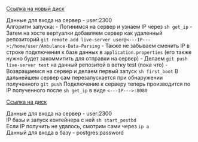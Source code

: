 [Ссылка на новый диск]()

Данные для входа на сервер - user:2300  
Алгоритм запуска:
	- Логинимся на сервер и узнаем IP через `sh get_ip`
	- Затем на хосте вертуалки добавляем сервер как удаленный репозиторий
	  `git remote add live-server user@<---IP--->:/home/user/Ambulance-Data-Parsing`
	- Также не забываем сменить IP в строке подключения к базе данных в `application.properties`
	  (его также нужно будет закоммитить для отправки на сервер)
	- Делаем `git push live-server test` на данный репозитой в ветку test (пока что)
	- Возвращаемся на сервер и делаем первый запуск `sh first_boot`
В дальнейшем сервер сам перезапускается при обнаружении полученного `git push`
Подключение к серверу теперь производится по IP полученного после `sh get_ip` в виде `<---IP--->:8080`


[Ссылка на диск](https://drive.google.com/file/d/12OLn_cnKpZyv_zEonmuEjXOy5VuKX4hC/view?usp=sharing)

Данные для входа на сервер - user:2300  
IP базы и запуск контейнера с ней `sh start_postbd`  
Если IP получить не удалось, смотрим сами через `ip a`  
Данный для входа в базу - postgres:password  
